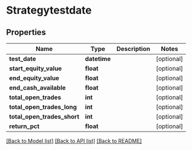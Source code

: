 # Strategytestdate

## Properties
Name | Type | Description | Notes
------------ | ------------- | ------------- | -------------
**test_date** | **datetime** |  | [optional] 
**start_equity_value** | **float** |  | [optional] 
**end_equity_value** | **float** |  | [optional] 
**end_cash_available** | **float** |  | [optional] 
**total_open_trades** | **int** |  | [optional] 
**total_open_trades_long** | **int** |  | [optional] 
**total_open_trades_short** | **int** |  | [optional] 
**return_pct** | **float** |  | [optional] 

[[Back to Model list]](../README.md#documentation-for-models) [[Back to API list]](../README.md#documentation-for-api-endpoints) [[Back to README]](../README.md)


